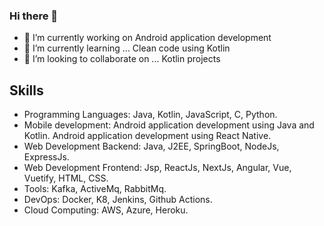 ### Hi there 👋



- 🔭 I’m currently working on Android application development
- 🌱 I’m currently learning ... Clean code using Kotlin
- 👯 I’m looking to collaborate on ... Kotlin projects

## Skills

* Programming Languages: Java, Kotlin, JavaScript, C, Python.
* Mobile development: Android application development using Java and Kotlin. Android application development using React Native.
* Web Development Backend: Java, J2EE, SpringBoot, NodeJs, ExpressJs.
* Web Development Frontend: Jsp, ReactJs, NextJs, Angular, Vue, Vuetify, HTML, CSS.
* Tools: Kafka, ActiveMq, RabbitMq.
* DevOps: Docker, K8, Jenkins, Github Actions.
* Cloud Computing: AWS, Azure, Heroku.



